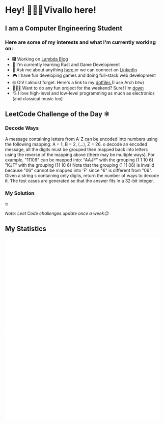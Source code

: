 #  Hey! 🙋🏻‍♂️Vivallo here!

##  I am a Computer Engineering Student

###  Here are some of my interests and what I'm currently working on:

  * 🎆 Working on [ Lambda Blog ](https://github.com/Vivallo04/lambda-blog)
  * 🌱 I'm currently learning Rust and Game Development 
  * 💭 Ask me about anything [ here ](https://github.com/Vivallo04/Vivallo04/issues/new) or we can connect on [ LinkedIn ](https://bit.ly/3zm1YjA)
  * 🎮 I have fun developing games and doing full-stack web development 
  * 🤓 Oh! I almost forget. Here's a link to my [ dotfiles ](https://github.com/Vivallo04/dotfiles) (I use Arch btw) 
  * 👨🏻‍💻 Want to do any fun project for the weekend? Sure! I'm [ down ](https://discordapp.com/users/521712126058823701)
  * 💘 I love high-level and low-level programming as much as electronics (and classical music too) 

##  LeetCode Challenge of the Day ⚛

###  Decode Ways

A message containing letters from A-Z can be encoded into numbers using the
following mapping: A = 1, B = 2, (...), Z = 26. o decode an encoded message,
all the digits must be grouped then mapped back into letters using the reverse
of the mapping above (there may be multiple ways). For example, "11106" can be
mapped into: "AAJF" with the grouping (1 1 10 6) "KJF" with the grouping (11
10 6) Note that the grouping (1 11 06) is invalid because "06" cannot be
mapped into 'F' since "6" is different from "06". Given a string s containing
only digits, return the number of ways to decode it. The test cases are
generated so that the answer fits in a 32-bit integer.

###  My Solution

    
    
    🤓

_Note: Leet Code challenges update once a week😉_

##  My Statistics

![](https://github.com/Vivallo04/stats/blob/master/generated/overview.svg)
![](https://github.com/Vivallo04/stats/blob/master/generated/languages.svg)

